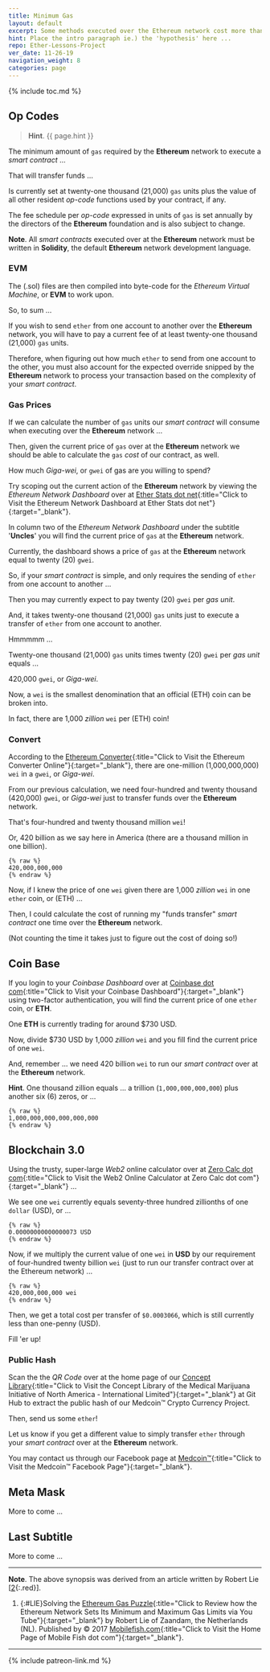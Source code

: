 ```yaml
---
title: Minimum Gas
layout: default
excerpt: Some methods executed over the Ethereum network cost more than others based on their op-code ...
hint: Place the intro paragraph ie.) the 'hypothesis' here ...
repo: Ether-Lessons-Project
ver_date: 11-26-19
navigation_weight: 8
categories: page
---
```

{% include toc.md %}

## Op Codes

> **Hint**. {{ page.hint }}

The minimum amount of `gas` required by the **Ethereum** network to execute a *smart contract* ...

That will transfer funds ...

Is currently set at twenty-one thousand (21,000) `gas` units plus the value of all other resident *op-code* functions used by your contract, if any.

The fee schedule per *op-code* expressed in units of `gas` is set annually by the directors of the **Ethereum** foundation and is also subject to change.

**Note**. All *smart contracts* executed over at the **Ethereum** network must be written in **Solidity**, the default **Ethereum** network development language.

### EVM

The (.sol) files are then compiled into byte-code for the *Ethereum Virtual Machine*, or **EVM** to work upon.

So, to sum ...

If you wish to send `ether` from one account to another over the **Ethereum** network, you will have to pay a current fee of at least twenty-one thousand (21,000) `gas` units.

Therefore, when figuring out how much `ether` to send from one account to the other, you must also account for the expected override snipped by the **Ethereum** network to process your transaction based on the complexity of your *smart contract*.

### Gas Prices

If we can calculate the number of `gas` units our *smart contract* will consume when executing over the **Ethereum** network ...

Then, given the current price of `gas` over at the **Ethereum** network we should be able to calculate the `gas` *cost* of our contract, as well.

How much *Giga-wei*, or `gwei` of gas are you willing to spend?

Try scoping out the current action of the **Ethereum** network by viewing the *Ethereum Network Dashboard* over at [Ether Stats dot net](https://www.ethstats.net/){:title="Click to Visit the Ethereum Network Dashboard at Ether Stats dot net"}{:target="_blank"}.

In column two of the *Ethereum Network Dashboard* under the subtitle '**Uncles**' you will find the current price of `gas` at the **Ethereum** network.

Currently, the dashboard shows a price of `gas` at the **Ethereum** network equal to twenty (20) `gwei`.

So, if your *smart contract* is simple, and only requires the sending of `ether` from one account to another ...

Then you may currently expect to pay twenty (20) `gwei` per *gas unit*.

And, it takes twenty-one thousand (21,000) `gas` units just to execute a transfer of `ether` from one account to another.

Hmmmmm ...

Twenty-one thousand (21,000) `gas` units times twenty (20) `gwei` per *gas unit* equals ...

420,000 `gwei`, or *Giga-wei*.

Now, a `wei` is the smallest denomination that an official (ETH) coin can be broken into.

In fact, there are 1,000 *zillion* `wei` per (ETH) coin!

### Convert

According to the [Ethereum Converter](https://etherconverter.online/){:title="Click to Visit the Ethereum Converter Online"}{:target="_blank"}, there are one-million (1,000,000,000) `wei` in a `gwei`, or *Giga-wei*.

From our previous calculation, we need four-hundred and twenty thousand (420,000) `gwei`, or *Giga-wei* just to transfer funds over the **Ethereum** network.

That's four-hundred and twenty thousand million `wei`!

Or, 420 billion as we say here in America (there are a thousand million in one billion).

```liquid
{% raw %}
420,000,000,000
{% endraw %}
```

Now, if I knew the price of one `wei` given there are 1,000 *zillion* `wei` in one `ether` coin, or (ETH) ...

Then, I could calculate the cost of running my "funds transfer" *smart contract* one time over the **Ethereum** network.

(Not counting the time it takes just to figure out the cost of doing so!)

## Coin Base

If you login to your *Coinbase Dashboard* over at [Coinbase dot com](https://medmj.us/SendEther){:title="Click to Visit your Coinbase Dashboard"}{:target="_blank"} using two-factor authentication, you will find the current price of one `ether` coin, or **ETH**.

One **ETH** is currently trading for around $730 USD.

Now, divide $730 USD by 1,000 *zillion* `wei` and you fill find the current price of one `wei`.

And, remember ... we need 420 billion `wei` to run our *smart contract* over at the **Ethereum** network.

**Hint**. One thousand zillion equals ... a trillion (`1,000,000,000,000`) plus another six (6) zeros, or ...


```liquid
{% raw %}
1,000,000,000,000,000,000
{% endraw %}
```

## Blockchain 3.0

Using the trusty, super-large *Web2* online calculator over at [Zero Calc dot com](https://web2.0calc.com/){:title="Click to Visit the Web2 Online Calculator at Zero Calc dot com"}{:target="_blank"} ...

We see one `wei` currently equals seventy-three hundred zillionths of one `dollar` (USD), or ...

```liquid
{% raw %}
0.00000000000000073 USD
{% endraw %}
```

Now, if we multiply the current value of one `wei` in **USD** by our requirement of four-hundred twenty billion `wei` (just to run our transfer contract over at the Ethereum network) ...

```liquid
{% raw %}
420,000,000,000 wei
{% endraw %}
```

Then, we get a total cost per transfer of `$0.0003066`, which is still currently less than one-penny (USD).

Fill 'er up!

### Public Hash

Scan the the *QR Code* over at the home page of our [Concept Library](https://mminail.github.io){:title="Click to Visit the Concept Library of the Medical Marijuana Initiative of North America - International Limited"}{:target="_blank"} at Git Hub to extract the public hash of our Medcoin™ Crypto Currency Project.

Then, send us some `ether`!

Let us know if you get a different value to simply transfer `ether` through your *smart contract* over at the **Ethereum** network.

You may contact us through our Facebook page at [Medcoin™](https://fb.me/medcoin){:title="Click to Visit the Medcoin™ Facebook Page"}{:target="_blank"}.

## Meta Mask

More to come ...

## Last Subtitle

More to come ...

***

**Note**. The above synopsis was derived from an article written by Robert Lie [[2](#LIE){:.red}].

1. {:#LIE}Solving the [Ethereum Gas Puzzle](https://youtu.be/yFb2nuUUDX0){:title="Click to Review how the Ethereum Network Sets Its Minimum and Maximum Gas Limits via You Tube"}{:target="_blank"} by Robert Lie of Zaandam, the Netherlands (NL). Published by © 2017 [Mobilefish.com](https://www.mobilefish.com){:title="Click to Visit the Home Page of Mobile Fish dot com"}{:target="_blank"}.

***

{% include patreon-link.md %}
